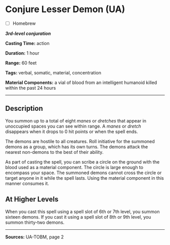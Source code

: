 # Conjure Lesser Demon (UA)

- [ ] Homebrew

***3rd-level conjuration***

**Casting Time:** action

**Duration:** 1 hour

**Range:** 60 feet

**Tags:** verbal, somatic, material, concentration

**Material Components:** a vial of blood from an intelligent humanoid killed within the past 24 hours

---

## Description
You summon up to a total of eight *manes* or *dretches* that appear in unoccupied spaces you can see within range.
A *manes* or *dretch* disappears when it drops to 0 hit points or when the spell ends.

The demons are hostile to all creatures.
Roll initiative for the summoned demons as a group, which has its own turns.
The demons attack the nearest non-demons to the best of their ability.

As part of casting the spell, you can scribe a circle on the ground with the blood used as a material component.
The circle is large enough to encompass your space.
The summoned demons cannot cross the circle or target anyone in it while the spell lasts.
Using the material component in this manner consumes it.

## At Higher Levels
When you cast this spell using a spell slot of 6th or 7th level, you summon sixteen demons.
If you cast it using a spell slot of 8th or 9th level, you summon thirty-two demons.

---

**Sources:** UA-TOBM, page 2
